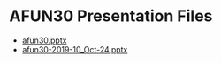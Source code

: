 <!--
This is a machine generated file, and should not be edited, as it will be overwritten with future updates.
-->

# AFUN30 Presentation Files

- [afun30.pptx](https://globaleventcdn.blob.core.windows.net/assets/afun/afun30/afun30.pptx)
- [afun30-2019-10_Oct-24.pptx](https://globaleventcdn.blob.core.windows.net/assets/afun/afun30/afun30-2019-10_Oct-24.pptx)


